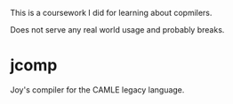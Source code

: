 This is a coursework I did for learning about copmilers.

Does not serve any real world usage and probably breaks.

# jcomp
Joy's compiler for the CAMLE legacy language.
